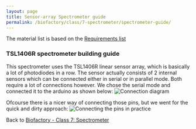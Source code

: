 ```yaml
---
layout: page
title: Sensor-array Spectrometer guide
permalink: /biofactory/class/7-spectrometer/spectrometer-guide/
---
```


The material list is based on the [Requirements list](/biofactory/class/7-spectrometer/requirements/)

### TSL1406R spectrometer building guide

This spectrometer uses the TSL1406R linear sensor array, which is basically a lot of photodiodes in a row. The sensor actually consists of 2 internal sensors which can be connected either in serial or in parallel mode. Both require a lot of connections however. We chose the serial mode and connected it to the arduino as shown below:
![Connection diagram](https://raw.githubusercontent.com/BioHackAcademy/BHA_Spectrophotometer/master/sensor%20pins.png)

Ofcourse there is a nicer way of connecting those pins, but we went for the quick and dirty approach:
![Connecting the pins in practice](https://raw.githubusercontent.com/BioHackAcademy/BHA_Spectrophotometer/master/sensor%20wires%20photo.jpg)


Back to [Biofactory - Class 7: Spectrometer](/biofactory/class/7-spectrometer/)
